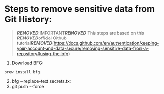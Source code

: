 # Steps to remove sensitive data from Git History:

> ***REMOVED***!IMPORTANT***REMOVED***
> This steps are based on this ***REMOVED***official Github tutorial***REMOVED***(https://docs.github.com/en/authentication/keeping-your-account-and-data-secure/removing-sensitive-data-from-a-repository#using-the-bfg)

1. Download BFG:

```bash
brew install bfg
```

2. bfg --replace-text secrets.txt
3. git push --force

